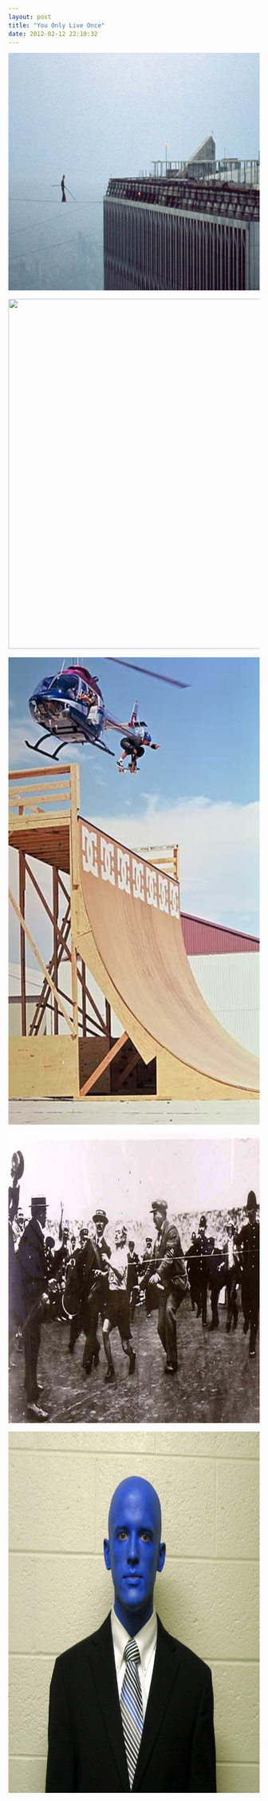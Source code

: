 ```yaml
---
layout: post
title: "You Only Live Once"
date: 2012-02-12 22:10:32
---
```


<p style="text-align: center;">
  <a href="http://en.wikipedia.org/wiki/Philippe_Petit" target="_blank"><img alt="" src="/assets/images//man-on-a-wire.jpg" style="width: 880px; height: 475px;" /></a>
</p>

<p style="text-align: center;">
  <a href="http://en.wikipedia.org/wiki/Annie_Edson_Taylor" target="_blank"><img alt="" src="/assets/images//Annie-Edison-Taylor.jpg" style="width: 550px; height: 700px;" /></a>
</p>

<p style="text-align: center;">
  <a href="http://en.wikipedia.org/wiki/Danny_Way" target="_blank"><img alt="" src="/assets/images//danny-way-helicopter.jpg" style="width: 600px; height: 935px;" /></a>
</p>

<p style="text-align: center;">
  <a href="http://en.wikipedia.org/wiki/Dorando_Pietri" target="_blank"><img alt="" src="/assets/images//pietri.jpg" style="width: 880px; height: 580px;" /></a>
</p>

<p style="text-align: center;">
  <img alt="" src="/assets/images//i-am-blue.JPG" style="width: 850px; height: 723px;" />
</p>